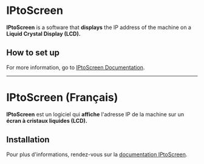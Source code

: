 # IPtoScreen

**IPtoScreen** is a software that **displays** the IP address of the machine on a **Liquid Crystal Display (LCD).**  

## How to set up  

For more information, go to [IPtoScreen Documentation](https://docs.chtrg.fr/liquidcrystal/IPtoScreen).  

---

# IPtoScreen (Français)

**IPtoScreen** est un logiciel qui **affiche** l'adresse IP de la machine sur un **écran à cristaux liquides (LCD).**  

## Installation  

Pour plus d'informations, rendez-vous sur la [documentation IPtoScreen](https://docs.chtrg.fr/liquidcrystal/IPtoScreen).  

